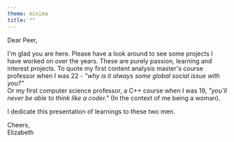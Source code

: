 ```yaml
---
theme: minima
title: ""
---
```


Dear Peer, 

I'm glad you are here. Please have a look around to see some projects I have worked on over the years. These are purely passion, learning and interest projects. To quote my first content analysis master's course professor when I was 22 - _"why is it always some global social issue with you?"_  
Or my first computer science professor, a C++ course when I was 19, _"you'll never be able to think like a coder."_ (In the context of me being a woman).

I dedicate this presentation of learnings to these two men.

Cheers,  
Elizabeth
